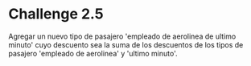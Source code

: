 # Challenge 2.5

Agregar un nuevo tipo de pasajero 'empleado de aerolinea de ultimo minuto' cuyo descuento sea la suma de los descuentos de los tipos de pasajero 'empleado de aerolinea' y 'ultimo minuto'.